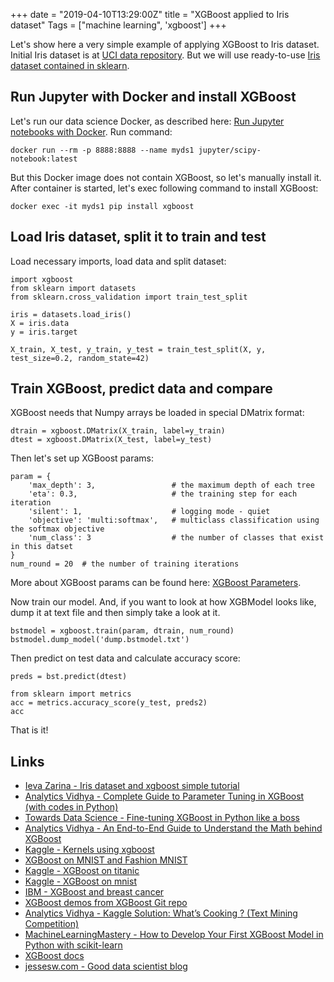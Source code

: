 +++
date = "2019-04-10T13:29:00Z"
title = "XGBoost applied to Iris dataset"
Tags = ["machine learning", 'xgboost']
+++

Let's show here a very simple example of applying XGBoost to Iris dataset. Initial Iris dataset is at [UCI data repository](http://archive.ics.uci.edu/ml/datasets/iris). But we will use ready-to-use [Iris dataset contained in sklearn](https://scikit-learn.org/stable/modules/generated/sklearn.datasets.load_iris.html).

<!--more-->

## Run Jupyter with Docker and install XGBoost

Let's run our data science Docker, as described here: [Run Jupyter notebooks with Docker](http://iryndin.net/post/run-jupyter-with-docker/).
Run command: 

```
docker run --rm -p 8888:8888 --name myds1 jupyter/scipy-notebook:latest
```

But this Docker image does not contain XGBoost, so let's manually install it. 
After container is started, let's exec following command to install XGBoost: 

```
docker exec -it myds1 pip install xgboost
```

## Load Iris dataset, split it to train and test

Load necessary imports, load data and split dataset:

```
import xgboost
from sklearn import datasets
from sklearn.cross_validation import train_test_split

iris = datasets.load_iris()
X = iris.data
y = iris.target

X_train, X_test, y_train, y_test = train_test_split(X, y, test_size=0.2, random_state=42)
```

## Train XGBoost, predict data and compare

XGBoost needs that Numpy arrays be loaded in special DMatrix format: 

```
dtrain = xgboost.DMatrix(X_train, label=y_train)
dtest = xgboost.DMatrix(X_test, label=y_test)
```

Then let's set up XGBoost params:

```
param = {
    'max_depth': 3,                 # the maximum depth of each tree
    'eta': 0.3,                     # the training step for each iteration
    'silent': 1,                    # logging mode - quiet
    'objective': 'multi:softmax',   # multiclass classification using the softmax objective
    'num_class': 3                  # the number of classes that exist in this datset
}  
num_round = 20  # the number of training iterations
```

More about XGBoost params can be found here: [XGBoost Parameters](https://xgboost.readthedocs.io/en/latest/parameter.html).

Now train our model. And, if you want to look at how XGBModel looks like, dump it at text file and then simply take a look at it. 

```
bstmodel = xgboost.train(param, dtrain, num_round)
bstmodel.dump_model('dump.bstmodel.txt')
```

Then predict on test data and calculate accuracy score: 
```
preds = bst.predict(dtest)

from sklearn import metrics
acc = metrics.accuracy_score(y_test, preds2)
acc
```

That is it! 

## Links

* [Ieva Zarina - Iris dataset and xgboost simple tutorial](http://ieva.rocks/2016/08/25/iris_dataset_and_xgboost_simple_tutorial/)
* [Analytics Vidhya - Complete Guide to Parameter Tuning in XGBoost (with codes in Python)](https://www.analyticsvidhya.com/blog/2016/03/complete-guide-parameter-tuning-xgboost-with-codes-python/)
* [Towards Data Science - Fine-tuning XGBoost in Python like a boss](https://towardsdatascience.com/fine-tuning-xgboost-in-python-like-a-boss-b4543ed8b1e)
* [Analytics Vidhya - An End-to-End Guide to Understand the Math behind XGBoost](https://www.analyticsvidhya.com/blog/2018/09/an-end-to-end-guide-to-understand-the-math-behind-xgboost/)
* [Kaggle - Kernels using xgboost](https://www.kaggle.com/kernels?search=tag:%27xgboost%27)
* [XGBoost on MNIST and Fashion MNIST](https://github.com/anktplwl91/fashion_mnist.git)
* [Kaggle - XGBoost on titanic](https://www.kaggle.com/cbrogan/xgboost-example-python)
* [Kaggle - XGBoost on mnist](https://www.kaggle.com/anktplwl91/mnist-xgboost)
* [IBM - XGBoost and breast cancer](https://dataplatform.cloud.ibm.com/analytics/notebooks/v2/de824290-6811-455b-b2a4-678fd6ae06ee/view?access_token=cb51caafa25bb0e596867d19fd0e96c77baeffca4b561091e38f0cd4476dc682)
* [XGBoost demos from XGBoost Git repo](https://github.com/dmlc/xgboost/tree/master/demo)
* [Analytics Vidhya - Kaggle Solution: What’s Cooking ? (Text Mining Competition)](https://www.analyticsvidhya.com/blog/2015/12/kaggle-solution-cooking-text-mining-competition/)
* [MachineLearningMastery - How to Develop Your First XGBoost Model in Python with scikit-learn](https://machinelearningmastery.com/develop-first-xgboost-model-python-scikit-learn/)
* [XGBoost docs](ttps://xgboost.readthedocs.io/en/latest/)
* [jessesw.com - Good data scientist blog](https://jessesw.com)
